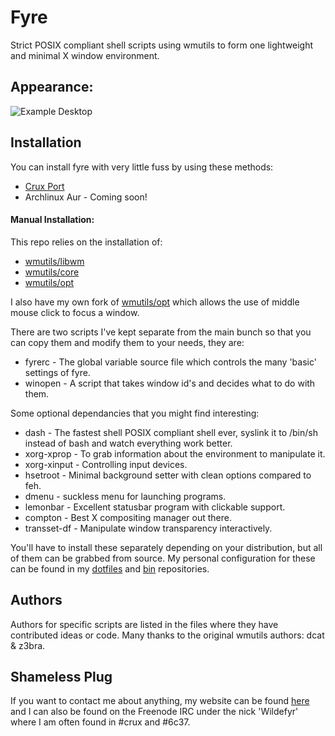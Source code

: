 Fyre
====

Strict POSIX compliant shell scripts using wmutils to form one lightweight and
minimal X window environment.

Appearance:
-----------

![Example Desktop](https://github.com/Wildefyr/wildconfig/blob/master/screenshots/clean.png)

Installation
------------

You can install fyre with very little fuss by using these methods:

- [Crux Port](https://github.com/wildefyr/wild-crux-ports)
- Archlinux Aur - Coming soon!

#### Manual Installation:

This repo relies on the installation of:

- [wmutils/libwm](https://github.com/wmutils/libwm)
- [wmutils/core](https://github.com/wmutils/core)
- [wmutils/opt](https://github.com/wmutils/opt)

I also have my own fork of [wmutils/opt](https://github.com/wildefyr/opt)
which allows the use of middle mouse click to focus a window.

There are two scripts I've kept separate from the main bunch so that you can
copy them and modify them to your needs, they are:

- fyrerc - The global variable source file which controls the many 'basic'
  settings of fyre.
- winopen - A script that takes window id's and decides what to do with them.

Some optional dependancies that you might find interesting:

- dash - The fastest shell POSIX compliant shell ever, syslink it to /bin/sh
  instead of bash and watch everything work better.
- xorg-xprop - To grab information about the environment to manipulate it.
- xorg-xinput - Controlling input devices.
- hsetroot - Minimal background setter with clean options compared to feh.
- dmenu - suckless menu for launching programs.
- lemonbar - Excellent statusbar program with clickable support.
- compton - Best X compositing manager out there.
- transset-df - Manipulate window transparency interactively.

You'll have to install these separately depending on your distribution, but
all of them can be grabbed from source. My personal configuration for these
can be found in my [dotfiles](https://github.com/wildefyr/wildconfig) and
[bin](https://github.com/wildefyr/bin) repositories.

Authors
-------

Authors for specific scripts are listed in the files where they have
contributed ideas or code. Many thanks to the original wmutils authors:
dcat & z3bra.

Shameless Plug
--------------

If you want to contact me about anything, my website can be found
[here](http://wildefyr.net) and I can also be found on the Freenode IRC under
the nick 'Wildefyr' where I am often found in #crux and #6c37.
